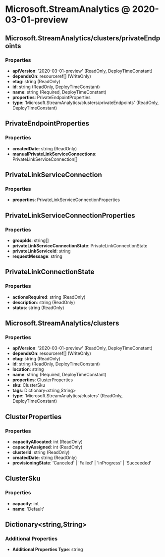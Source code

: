 # Microsoft.StreamAnalytics @ 2020-03-01-preview

## Microsoft.StreamAnalytics/clusters/privateEndpoints
### Properties
* **apiVersion**: '2020-03-01-preview' (ReadOnly, DeployTimeConstant)
* **dependsOn**: resourceref[] (WriteOnly)
* **etag**: string (ReadOnly)
* **id**: string (ReadOnly, DeployTimeConstant)
* **name**: string (Required, DeployTimeConstant)
* **properties**: PrivateEndpointProperties
* **type**: 'Microsoft.StreamAnalytics/clusters/privateEndpoints' (ReadOnly, DeployTimeConstant)

## PrivateEndpointProperties
### Properties
* **createdDate**: string (ReadOnly)
* **manualPrivateLinkServiceConnections**: PrivateLinkServiceConnection[]

## PrivateLinkServiceConnection
### Properties
* **properties**: PrivateLinkServiceConnectionProperties

## PrivateLinkServiceConnectionProperties
### Properties
* **groupIds**: string[]
* **privateLinkServiceConnectionState**: PrivateLinkConnectionState
* **privateLinkServiceId**: string
* **requestMessage**: string

## PrivateLinkConnectionState
### Properties
* **actionsRequired**: string (ReadOnly)
* **description**: string (ReadOnly)
* **status**: string (ReadOnly)

## Microsoft.StreamAnalytics/clusters
### Properties
* **apiVersion**: '2020-03-01-preview' (ReadOnly, DeployTimeConstant)
* **dependsOn**: resourceref[] (WriteOnly)
* **etag**: string (ReadOnly)
* **id**: string (ReadOnly, DeployTimeConstant)
* **location**: string
* **name**: string (Required, DeployTimeConstant)
* **properties**: ClusterProperties
* **sku**: ClusterSku
* **tags**: Dictionary<string,String>
* **type**: 'Microsoft.StreamAnalytics/clusters' (ReadOnly, DeployTimeConstant)

## ClusterProperties
### Properties
* **capacityAllocated**: int (ReadOnly)
* **capacityAssigned**: int (ReadOnly)
* **clusterId**: string (ReadOnly)
* **createdDate**: string (ReadOnly)
* **provisioningState**: 'Canceled' | 'Failed' | 'InProgress' | 'Succeeded'

## ClusterSku
### Properties
* **capacity**: int
* **name**: 'Default'

## Dictionary<string,String>
### Additional Properties
* **Additional Properties Type**: string

